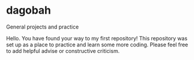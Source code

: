 # dagobah
General projects and practice

Hello. You have found your way to my first repository! This repository was set up as a place to practice and learn some more coding. Please feel free to add helpful advise or constructive criticism. 

